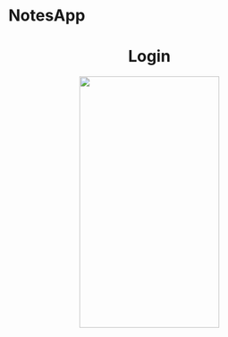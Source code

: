 # NotesApp

<div align="center">
      <a href="https://www.youtube.com/watch?v=s_nSEoGqEA4">
      </a>
    </div>

<div align="center">
  
  
  <h1>Login </h1>
    
   <div>
    <img width="250px" height="450px" src="https://user-images.githubusercontent.com/17780617/121481305-9dfb7f00-c9e9-11eb-9b1c-ef6cf03f22b7.gif"
         </img> 
     
    
</div>
 
 



